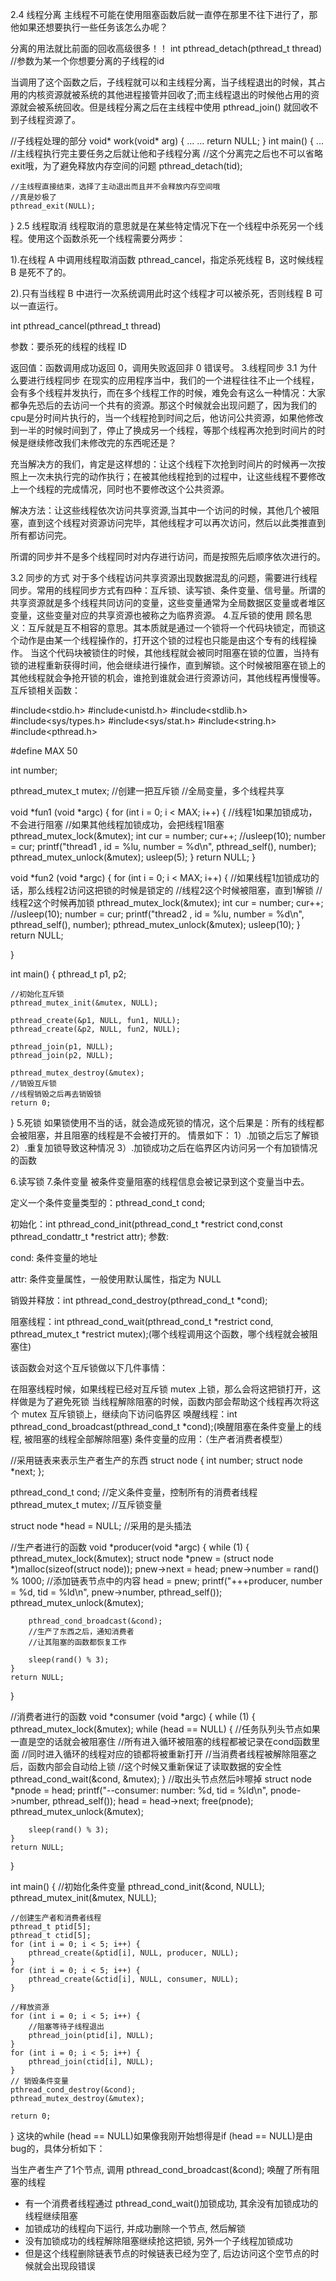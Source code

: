 2.4 线程分离
主线程不可能在使用阻塞函数后就一直停在那里不往下进行了，那他如果还想要执行一些任务该怎么办呢？

分离的用法就比前面的回收高级很多！！
int pthread_detach(pthread_t thread)
//参数为某一个你想要分离的子线程的id

当调用了这个函数之后，子线程就可以和主线程分离，当子线程退出的时候，其占用的内核资源就被系统的其他进程接管并回收了;而主线程退出的时候他占用的资源就会被系统回收。但是线程分离之后在主线程中使用 pthread_join() 就回收不到子线程资源了。

//子线程处理的部分
void* work(void* arg) {
    ...
    ...
    return NULL;
}
int main() {
    ...
    //主线程执行完主要任务之后就让他和子线程分离
    //这个分离完之后也不可以省略exit哦，为了避免释放内存空间的问题
    pthread_detach(tid);

    //主线程直接结束，选择了主动退出而且并不会释放内存空间哦
    //真是妙极了
    pthread_exit(NULL);
}
2.5 线程取消
线程取消的意思就是在某些特定情况下在一个线程中杀死另一个线程。使用这个函数杀死一个线程需要分两步：

1).在线程 A 中调用线程取消函数 pthread_cancel，指定杀死线程 B，这时候线程 B 是死不了的。

2).只有当线程 B 中进行一次系统调用此时这个线程才可以被杀死，否则线程 B 可以一直运行。

int pthread_cancel(pthread_t thread)

参数：要杀死的线程的线程 ID  

返回值：函数调用成功返回 0，调用失败返回非 0 错误号。
3.线程同步
3.1 为什么要进行线程同步
在现实的应用程序当中，我们的一个进程往往不止一个线程，会有多个线程并发执行，而在多个线程工作的时候，难免会有这么一种情况：大家都争先恐后的去访问一个共有的资源。那这个时候就会出现问题了，因为我们的cpu是分时间片执行的，当一个线程抢到时间之后，他访问公共资源，如果他修改到一半的时候时间到了，停止了换成另一个线程，等那个线程再次抢到时间片的时候是继续修改我们未修改完的东西呢还是？

充当解决方的我们，肯定是这样想的：让这个线程下次抢到时间片的时候再一次按照上一次未执行完的动作执行；在被其他线程抢到的过程中，让这些线程不要修改上一个线程的完成情况，同时也不要修改这个公共资源。

解决方法：让这些线程依次访问共享资源,当其中一个访问的时候，其他几个被阻塞，直到这个线程对资源访问完毕，其他线程才可以再次访问，然后以此类推直到所有都访问完。

所谓的同步并不是多个线程同时对内存进行访问，而是按照先后顺序依次进行的。

3.2 同步的方式
    对于多个线程访问共享资源出现数据混乱的问题，需要进行线程同步。常用的线程同步方式有四种：互斥锁、读写锁、条件变量、信号量。所谓的共享资源就是多个线程共同访问的变量，这些变量通常为全局数据区变量或者堆区变量，这些变量对应的共享资源也被称之为临界资源。
4.互斥锁的使用
顾名思义：互斥就是互不相容的意思。其本质就是通过一个锁将一个代码块锁定，而锁这个动作是由某一个线程操作的，打开这个锁的过程也只能是由这个专有的线程操作。
当这个代码块被锁住的时候，其他线程就会被同时阻塞在锁的位置，当持有锁的进程重新获得时间，他会继续进行操作，直到解锁。这个时候被阻塞在锁上的其他线程就会争抢开锁的机会，谁抢到谁就会进行资源访问，其他线程再慢慢等。
互斥锁相关函数：

#include<stdio.h>
#include<unistd.h>
#include<stdlib.h>
#include<sys/types.h>
#include<sys/stat.h>
#include<string.h>
#include<pthread.h>

#define MAX 50

int number;

pthread_mutex_t mutex;
//创建一把互斥锁
//全局变量，多个线程共享

void *fun1 (void *argc) {
    for (int i = 0; i < MAX; i++) {
        //线程1如果加锁成功，不会进行阻塞
        //如果其他线程加锁成功，会把线程1阻塞
        pthread_mutex_lock(&mutex);
        int cur = number;
        cur++;
        //usleep(10);
        number = cur;
        printf("thread1 , id = %lu, number = %d\n", pthread_self(), number);
        pthread_mutex_unlock(&mutex);
        usleep(5);
    }
    return NULL;
}

void *fun2 (void *argc) {
    for (int i = 0; i < MAX; i++) {
        //如果线程1加锁成功的话，那么线程2访问这把锁的时候是锁定的
        //线程2这个时候被阻塞，直到1解锁
        //线程2这个时候再加锁
        pthread_mutex_lock(&mutex);
        int cur = number;
        cur++;
        //usleep(10);
        number = cur;
        printf("thread2 , id = %lu, number = %d\n", pthread_self(), number);
        pthread_mutex_unlock(&mutex);
        usleep(10);
    }
    return  NULL;

}


int main() {
    pthread_t p1, p2;

    //初始化互斥锁
    pthread_mutex_init(&mutex, NULL);

    pthread_create(&p1, NULL, fun1, NULL);
    pthread_create(&p2, NULL, fun2, NULL);

    pthread_join(p1, NULL);
    pthread_join(p2, NULL);

    pthread_mutex_destroy(&mutex);
    //销毁互斥锁
    //线程销毁之后再去销毁锁
    return 0;

}
5.死锁
如果锁使用不当的话，就会造成死锁的情况，这个后果是：所有的线程都会被阻塞，并且阻塞的线程是不会被打开的。
情景如下：
1）.加锁之后忘了解锁
2）.重复加锁导致这种情况
3）.加锁成功之后在临界区内访问另一个有加锁情况的函数

6.读写锁
7.条件变量
被条件变量阻塞的线程信息会被记录到这个变量当中去。

定义一个条件变量类型的：pthread_cond_t cond;

初始化：int pthread_cond_init(pthread_cond_t *restrict cond,const pthread_condattr_t *restrict attr);
参数:

cond: 条件变量的地址

attr: 条件变量属性，一般使用默认属性，指定为 NULL

销毁并释放：int pthread_cond_destroy(pthread_cond_t *cond);

阻塞线程：int pthread_cond_wait(pthread_cond_t *restrict cond, pthread_mutex_t *restrict mutex);(哪个线程调用这个函数，哪个线程就会被阻塞住)

该函数会对这个互斥锁做以下几件事情：

在阻塞线程时候，如果线程已经对互斥锁 mutex 上锁，那么会将这把锁打开，这样做是为了避免死锁
当线程解除阻塞的时候，函数内部会帮助这个线程再次将这个 mutex 互斥锁锁上，继续向下访问临界区
唤醒线程：int pthread_cond_broadcast(pthread_cond_t *cond);(唤醒阻塞在条件变量上的线程, 被阻塞的线程全部解除阻塞)
条件变量的应用：（生产者消费者模型）

//采用链表来表示生产者生产的东西
struct node {
    int number;
    struct node *next;
};

pthread_cond_t cond;
//定义条件变量，控制所有的消费者线程
pthread_mutex_t mutex;
//互斥锁变量

struct node *head = NULL;
//采用的是头插法

//生产者进行的函数
void *producer(void *argc) {
    while (1) {
        pthread_mutex_lock(&mutex);
        struct node *pnew = (struct node *)malloc(sizeof(struct node));
        pnew->next = head;
        pnew->number = rand() % 1000;
        //添加链表节点中的内容
        head = pnew;
        printf("+++producer, number = %d, tid = %ld\n", pnew->number, pthread_self());
        pthread_mutex_unlock(&mutex);

        pthread_cond_broadcast(&cond);
        //生产了东西之后，通知消费者
        //让其阻塞的函数都恢复工作

        sleep(rand() % 3);
    }
    return NULL;
}

//消费者进行的函数
void *consumer (void *argc) {
    while (1) {
        pthread_mutex_lock(&mutex);
        while (head == NULL) {
            //任务队列头节点如果一直是空的话就会被阻塞住
            //所有进入循环被阻塞的线程都被记录在cond函数里面
            //同时进入循环的线程对应的锁都将被重新打开
            //当消费者线程被解除阻塞之后，函数内部会自动给上锁
            //这个时候又重新保证了读取数据的安全性
            pthread_cond_wait(&cond, &mutex);
        }
        //取出头节点然后咔嚓掉
        struct node *pnode = head;
        printf("--consumer: number: %d, tid = %ld\n", pnode->number, pthread_self());
        head = head->next;
        free(pnode);
        pthread_mutex_unlock(&mutex);

        sleep(rand() % 3);
    }
    return NULL;
}

int main() {
    //初始化条件变量
    pthread_cond_init(&cond, NULL);
    pthread_mutex_init(&mutex, NULL);
    
    //创建生产者和消费者线程
    pthread_t ptid[5];
    pthread_t ctid[5];
    for (int i = 0; i < 5; i++) {
        pthread_create(&ptid[i], NULL, producer, NULL);
    }
    for (int i = 0; i < 5; i++) {
        pthread_create(&ctid[i], NULL, consumer, NULL);
    }

    //释放资源
    for (int i = 0; i < 5; i++) {
        //阻塞等待子线程退出
        pthread_join(ptid[i], NULL);
    }
    for (int i = 0; i < 5; i++) {
        pthread_join(ctid[i], NULL);
    }
    // 销毁条件变量
    pthread_cond_destroy(&cond);
    pthread_mutex_destroy(&mutex);
    
    return 0;
}
这块的while (head == NULL)如果像我刚开始想得是if (head == NULL)是由bug的，具体分析如下：

当生产者生产了1个节点, 调用 pthread_cond_broadcast(&cond); 唤醒了所有阻塞的线程
- 有一个消费者线程通过 pthread_cond_wait()加锁成功, 其余没有加锁成功的线程继续阻塞
- 加锁成功的线程向下运行, 并成功删除一个节点, 然后解锁
- 没有加锁成功的线程解除阻塞继续抢这把锁, 另外一个子线程加锁成功
- 但是这个线程删除链表节点的时候链表已经为空了, 后边访问这个空节点的时候就会出现段错误
